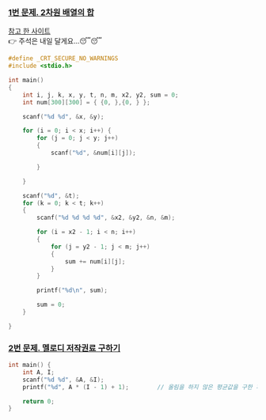 ### [ 1번 문제. 2차원 배열의 합 ](https://www.acmicpc.net/problem/2167)

[참고 한 사이트](https://j0n9m1n1.dev/115)<br>
👉 주석은 내일 달게요...😴😴
```C
#define _CRT_SECURE_NO_WARNINGS
#include <stdio.h>

int main() 
{
	int i, j, k, x, y, t, n, m, x2, y2, sum = 0;
	int num[300][300] = { {0, },{0, } };

	scanf("%d %d", &x, &y);

	for (i = 0; i < x; i++) {
		for (j = 0; j < y; j++) 
		{
			scanf("%d", &num[i][j]);

		}

	}

	scanf("%d", &t);
	for (k = 0; k < t; k++)
	{
		scanf("%d %d %d %d", &x2, &y2, &n, &m);

		for (i = x2 - 1; i < n; i++)
		{
			for (j = y2 - 1; j < m; j++)
			{
				sum += num[i][j];
			}
		}

		printf("%d\n", sum);

		sum = 0;
	}

}

```





### [ 2번 문제. 멜로디 저작권료 구하기 ](https://www.acmicpc.net/problem/2914)

```c
int main() {
    int A, I;
    scanf("%d %d", &A, &I);
    printf("%d", A * (I - 1) + 1);        // 올림을 하지 않은 평균값을 구한 후 +1

    return 0;
}

```
